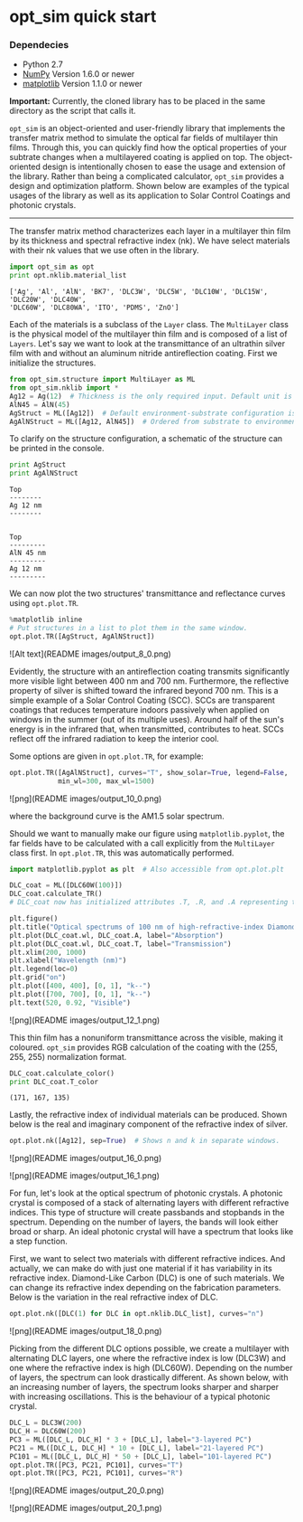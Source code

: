 
# opt_sim quick start

### Dependecies
- Python 2.7
- [NumPy](http://www.numpy.org/) Version 1.6.0 or newer
- [matplotlib](http://matplotlib.org/) Version 1.1.0 or newer

**Important:** Currently, the cloned library has to be placed in the same directory as the script that calls it.

`opt_sim` is an object-oriented and user-friendly library that implements the transfer matrix method to simulate the optical far fields of multilayer thin films. Through this, you can quickly find how the optical properties of your subtrate changes when a multilayered coating is applied on top. The object-oriented design is intentionally chosen to ease the usage and extension of the library. Rather than being a complicated calculator, `opt_sim` provides a design and optimization platform. Shown below are examples of the typical usages of the library as well as its application to Solar Control Coatings and photonic crystals.

-----------------------------------------------------------------

The transfer matrix method characterizes each layer in a multilayer thin film by its thickness and spectral refractive index (nk). We have select materials with their nk values that we use often in the library.


```python
import opt_sim as opt
print opt.nklib.material_list
```

    ['Ag', 'Al', 'AlN', 'BK7', 'DLC3W', 'DLC5W', 'DLC10W', 'DLC15W', 'DLC20W', 'DLC40W',
    'DLC60W', 'DLC80WA', 'ITO', 'PDMS', 'ZnO']
    

Each of the materials is a subclass of the `Layer` class. The `MultiLayer` class is the physical model of the multilayer thin film and is composed of a list of `Layers`. Let's say we want to look at the transmittance of an ultrathin silver film with and without an aluminum nitride antireflection coating. First we initialize the structures.


```python
from opt_sim.structure import MultiLayer as ML
from opt_sim.nklib import *
Ag12 = Ag(12)  # Thickness is the only required input. Default unit is nanometer.
AlN45 = AlN(45)
AgStruct = ML([Ag12])  # Default environment-substrate configuration is air-glass.
AgAlNStruct = ML([Ag12, AlN45])  # Ordered from substrate to environment.
```

To clarify on the structure configuration, a schematic of the structure can be printed in the console.


```python
print AgStruct
print AgAlNStruct
```

    
    Top
    --------
    Ag 12 nm
    --------
    
    
    Top
    ---------
    AlN 45 nm
    ---------
    Ag 12 nm
    ---------
    
    

We can now plot the two structures' transmittance and reflectance curves using `opt.plot.TR`.


```python
%matplotlib inline
# Put structures in a list to plot them in the same window.
opt.plot.TR([AgStruct, AgAlNStruct])
```


![Alt text](README images/output_8_0.png)


Evidently, the structure with an antireflection coating transmits significantly more visible light between 400 nm and 700 nm. Furthermore, the reflective property of silver is shifted toward the infrared beyond 700 nm. This is a simple example of a Solar Control Coating (SCC). SCCs are transparent coatings that reduces temperature indoors passively when applied on windows in the summer (out of its multiple uses). Around half of the sun's energy is in the infrared that, when transmitted, contributes to heat. SCCs reflect off the infrared radiation to keep the interior cool.

Some options are given in `opt.plot.TR`, for example:


```python
opt.plot.TR([AgAlNStruct], curves="T", show_solar=True, legend=False,
            min_wl=300, max_wl=1500)
```


![png](README images/output_10_0.png)


where the background curve is the AM1.5 solar spectrum.

Should we want to manually make our figure using `matplotlib.pyplot`, the far fields have to be calculated with a call explicitly from the `MultiLayer` class first. In `opt.plot.TR`, this was automatically performed.


```python
import matplotlib.pyplot as plt  # Also accessible from opt.plot.plt

DLC_coat = ML([DLC60W(100)])
DLC_coat.calculate_TR()
# DLC_coat now has initialized attributes .T, .R, and .A representing the far fields.

plt.figure()
plt.title("Optical spectrums of 100 nm of high-refractive-index Diamond-Like Carbon")
plt.plot(DLC_coat.wl, DLC_coat.A, label="Absorption")
plt.plot(DLC_coat.wl, DLC_coat.T, label="Transmission")
plt.xlim(200, 1000)
plt.xlabel("Wavelength (nm)")
plt.legend(loc=0)
plt.grid("on")
plt.plot([400, 400], [0, 1], "k--")
plt.plot([700, 700], [0, 1], "k--")
plt.text(520, 0.92, "Visible")
```


![png](README images/output_12_1.png)


This thin film has a nonuniform transmittance across the visible, making it coloured. `opt_sim` provides RGB calculation of the coating with the (255, 255, 255) normalization format.


```python
DLC_coat.calculate_color()
print DLC_coat.T_color
```

    (171, 167, 135)
    

Lastly, the refractive index of individual materials can be produced. Shown below is the real and imaginary component of the refractive index of silver.


```python
opt.plot.nk([Ag12], sep=True)  # Shows n and k in separate windows.
```


![png](README images/output_16_0.png)



![png](README images/output_16_1.png)


For fun, let's look at the optical spectrum of photonic crystals. A photonic crystal is composed of a stack of alternating layers with different refractive indices. This type of structure will create passbands and stopbands in the spectrum. Depending on the number of layers, the bands will look either broad or sharp. An ideal photonic crystal will have a spectrum that looks like a step function.

First, we want to select two materials with different refractive indices. And actually, we can make do with just one material if it has variability in its refractive index. Diamond-Like Carbon (DLC) is one of such materials. We can change its refractive index depending on the fabrication parameters. Below is the variation in the real refractive index of DLC.


```python
opt.plot.nk([DLC(1) for DLC in opt.nklib.DLC_list], curves="n")
```


![png](README images/output_18_0.png)


Picking from the different DLC options possible, we create a multilayer with alternating DLC layers, one where the refractive index is low (DLC3W) and one where the refractive index is high (DLC60W). Depending on the number of layers, the spectrum can look drastically different. As shown below, with an increasing number of layers, the spectrum looks sharper and sharper with increasing oscillations. This is the behaviour of a typical photonic crystal.


```python
DLC_L = DLC3W(200)
DLC_H = DLC60W(200)
PC3 = ML([DLC_L, DLC_H] * 3 + [DLC_L], label="3-layered PC")
PC21 = ML([DLC_L, DLC_H] * 10 + [DLC_L], label="21-layered PC")
PC101 = ML([DLC_L, DLC_H] * 50 + [DLC_L], label="101-layered PC")
opt.plot.TR([PC3, PC21, PC101], curves="T")
opt.plot.TR([PC3, PC21, PC101], curves="R")
```


![png](README images/output_20_0.png)



![png](README images/output_20_1.png)
